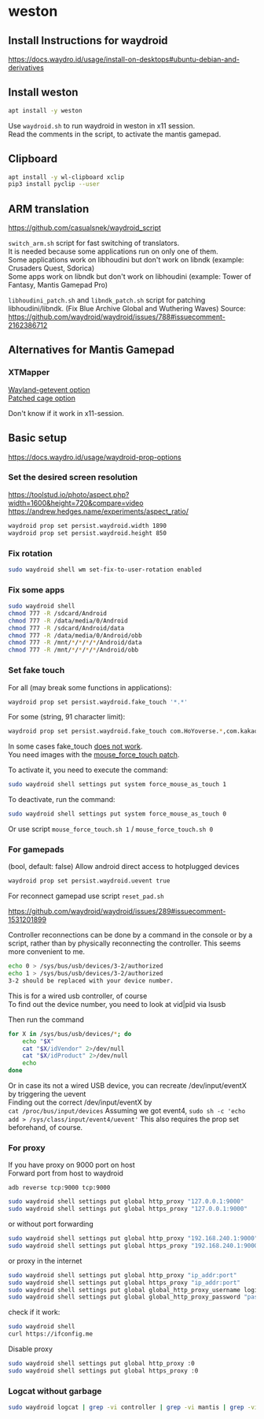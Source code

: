 # weston

## Install Instructions for waydroid

<https://docs.waydro.id/usage/install-on-desktops#ubuntu-debian-and-derivatives>  

## Install weston

```bash
apt install -y weston 
```

Use ```waydroid.sh``` to run waydroid in weston in x11 session.  
Read the comments in the script, to activate the mantis gamepad.

## Clipboard

```bash
apt install -y wl-clipboard xclip
pip3 install pyclip --user
```

## ARM translation

<https://github.com/casualsnek/waydroid_script>  

```switch_arm.sh``` script for fast switching of translators.  
It is needed because some applications run on only one of them.  
Some applications work on libhoudini but don't work on libndk (example: Crusaders Quest, Sdorica)  
Some apps work on libndk but don't work on libhoudini (example: Tower of Fantasy, Mantis Gamepad Pro)  

```libhoudini_patch.sh``` and ```libndk_patch.sh``` script for patching libhoudini/libndk. (Fix Blue Archive Global and Wuthering Waves) Source: https://github.com/waydroid/waydroid/issues/788#issuecomment-2162386712

## Alternatives for  Mantis Gamepad  

### XTMapper

[Wayland-getevent option](https://github.com/Xtr126/wayland-getevent/blob/main/README.md)  
[Patched cage option](https://github.com/Xtr126/wayland-getevent/blob/main/README-alt.md)

Don't know if it work in x11-session.

## Basic setup

<https://docs.waydro.id/usage/waydroid-prop-options>

### Set the desired screen resolution

<https://toolstud.io/photo/aspect.php?width=1600&height=720&compare=video>  
<https://andrew.hedges.name/experiments/aspect_ratio/>  

```bash
waydroid prop set persist.waydroid.width 1890
waydroid prop set persist.waydroid.height 850
```

### Fix rotation

```bash
sudo waydroid shell wm set-fix-to-user-rotation enabled
```

### Fix some apps

```bash
sudo waydroid shell
chmod 777 -R /sdcard/Android
chmod 777 -R /data/media/0/Android
chmod 777 -R /sdcard/Android/data
chmod 777 -R /data/media/0/Android/obb
chmod 777 -R /mnt/*/*/*/*/Android/data
chmod 777 -R /mnt/*/*/*/*/Android/obb
```

### Set fake touch

For all (may break some functions in applications):

```bash
waydroid prop set persist.waydroid.fake_touch '*.*'
```

For some (string, 91 character limit):

```bash
waydroid prop set persist.waydroid.fake_touch com.HoYoverse.*,com.kakaogames.*,com.bluepoch.*,com.miHoYo.*,com.neowizgames.*
```

In some cases fake_touch [does not work](https://github.com/waydroid/waydroid/issues/954).  
You need images with the [mouse_force_touch patch](https://github.com/waydroid/android_vendor_waydroid/pull/33).  

To activate it, you need to execute the command:  

```bash
sudo waydroid shell settings put system force_mouse_as_touch 1
```

To deactivate, run the command:  

```bash
sudo waydroid shell settings put system force_mouse_as_touch 0
```

Or use script ```mouse_force_touch.sh 1``` / ```mouse_force_touch.sh 0```  

### For gamepads

(bool, default: false) Allow android direct access to hotplugged devices

```bash
waydroid prop set persist.waydroid.uevent true
```

For reconnect gamepad use script ```reset_pad.sh```

<https://github.com/waydroid/waydroid/issues/289#issuecomment-1531201899>  

Controller reconnections can be done by a command in the console or by a script, rather than by physically reconnecting the controller. This seems more convenient to me.  

```bash
echo 0 > /sys/bus/usb/devices/3-2/authorized
echo 1 > /sys/bus/usb/devices/3-2/authorized
3-2 should be replaced with your device number.
```

This is for a wired usb controller, of course  
To find out the device number, you need to look at vid|pid via lsusb  

Then run the command  

```bash
for X in /sys/bus/usb/devices/*; do 
    echo "$X"
    cat "$X/idVendor" 2>/dev/null 
    cat "$X/idProduct" 2>/dev/null
    echo
done
```

Or in case its not a wired USB device, you can recreate /dev/input/eventX by triggering the uevent  
Finding out the correct /dev/input/eventX by  
```cat /proc/bus/input/devices```
Assuming we got event4,
```sudo sh -c 'echo add > /sys/class/input/event4/uevent'```
This also requires the prop set beforehand, of course.

### For proxy

If you have proxy on 9000 port on host  
Forward port from host to waydroid  

```adb reverse tcp:9000 tcp:9000```

```bash
sudo waydroid shell settings put global http_proxy "127.0.0.1:9000" 
sudo waydroid shell settings put global https_proxy "127.0.0.1:9000" 
```

or without port forwarding  

```bash
sudo waydroid shell settings put global http_proxy "192.168.240.1:9000" 
sudo waydroid shell settings put global https_proxy "192.168.240.1:9000"
```

or proxy in the internet

```bash
sudo waydroid shell settings put global http_proxy "ip_addr:port" 
sudo waydroid shell settings put global https_proxy "ip_addr:port" 
sudo waydroid shell settings put global global_http_proxy_username login
sudo waydroid shell settings put global global_http_proxy_password "password"
```

check if it work:

```bash
sudo waydroid shell
curl https://ifconfig.me
```

Disable proxy  

```bash
sudo waydroid shell settings put global http_proxy :0
sudo waydroid shell settings put global https_proxy :0
```

### Logcat without garbage

```bash
sudo waydroid logcat | grep -vi controller | grep -vi mantis | grep -vi gamepad | grep -v lowmemorykiller | grep -v libprocessgroup
```

